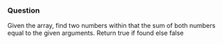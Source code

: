 ### Question

Given the array, find two numbers within that the sum of both numbers equal to the given arguments.
Return true if found else false
